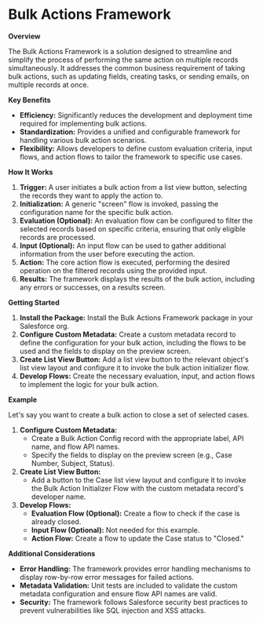 # Bulk Actions Framework

**Overview**

The Bulk Actions Framework is a solution designed to streamline and simplify the process of performing the same action on multiple records simultaneously. It addresses the common business requirement of taking bulk actions, such as updating fields, creating tasks, or sending emails, on multiple records at once.

**Key Benefits**

- **Efficiency:** Significantly reduces the development and deployment time required for implementing bulk actions.
- **Standardization:** Provides a unified and configurable framework for handling various bulk action scenarios.
- **Flexibility:** Allows developers to define custom evaluation criteria, input flows, and action flows to tailor the framework to specific use cases.

**How It Works**

1.  **Trigger:** A user initiates a bulk action from a list view button, selecting the records they want to apply the action to.
2.  **Initialization:** A generic "screen" flow is invoked, passing the configuration name for the specific bulk action.
3.  **Evaluation (Optional):** An evaluation flow can be configured to filter the selected records based on specific criteria, ensuring that only eligible records are processed.
4.  **Input (Optional):** An input flow can be used to gather additional information from the user before executing the action.
5.  **Action:** The core action flow is executed, performing the desired operation on the filtered records using the provided input.
6.  **Results:** The framework displays the results of the bulk action, including any errors or successes, on a results screen.

**Getting Started**

1.  **Install the Package:** Install the Bulk Actions Framework package in your Salesforce org.
2.  **Configure Custom Metadata:** Create a custom metadata record to define the configuration for your bulk action, including the flows to be used and the fields to display on the preview screen.
3.  **Create List View Button:** Add a list view button to the relevant object's list view layout and configure it to invoke the bulk action initializer flow.
4.  **Develop Flows:** Create the necessary evaluation, input, and action flows to implement the logic for your bulk action.

**Example**

Let's say you want to create a bulk action to close a set of selected cases.

1.  **Configure Custom Metadata:**
    - Create a Bulk Action Config record with the appropriate label, API name, and flow API names.
    - Specify the fields to display on the preview screen (e.g., Case Number, Subject, Status).
2.  **Create List View Button:**
    - Add a button to the Case list view layout and configure it to invoke the Bulk Action Initializer Flow with the custom metadata record's developer name.
3.  **Develop Flows:**
    - **Evaluation Flow (Optional):** Create a flow to check if the case is already closed.
    - **Input Flow (Optional):** Not needed for this example.
    - **Action Flow:** Create a flow to update the Case status to "Closed."

**Additional Considerations**

- **Error Handling:** The framework provides error handling mechanisms to display row-by-row error messages for failed actions.
- **Metadata Validation:** Unit tests are included to validate the custom metadata configuration and ensure flow API names are valid.
- **Security:** The framework follows Salesforce security best practices to prevent vulnerabilities like SQL injection and XSS attacks.
